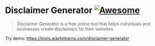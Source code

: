 # Disclaimer Generator [![Awesome](https://cdn.rawgit.com/sindresorhus/awesome/d7305f38d29fed78fa85652e3a63e154dd8e8829/media/badge.svg)](https://github.com/sindresorhus/awesome)

>Disclaimer Generator is a free online tool that helps individuals and businesses create disclaimers for their websites.

Try demo: https://tools.waytolearnx.com/disclaimer-generator
